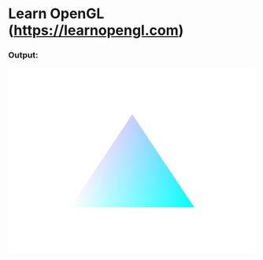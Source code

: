 # Learn OpenGL (https://learnopengl.com)

### Output:

![A triangle that has a blue/purple to white gradient](output.png "Output")
